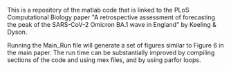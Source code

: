 This is a repository of the matlab code that is linked to the PLoS Computational Biology paper "A retrospective assessment of forecasting the peak of the SARS-CoV-2 Omicron BA.1 wave in England" by Keeling & Dyson.

Running the Main_Run file will generate a set of figures similar to Figure 6 in the main paper. The run time can be substantially improved by compiling sections of the code and using mex files, and by using parfor loops.
